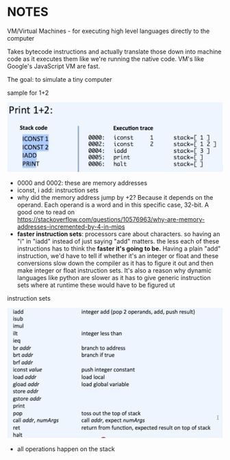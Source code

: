 # NOTES

VM/Virtual Machines - for executing high level languages directly to the computer

Takes bytecode instructions and actually translate those down into machine code as it executes them like we're running the native code. VM's like Google's JavaScript VM are fast.

The goal: to simulate a tiny computer

sample for 1+2

![](01.png)


- 0000 and 0002: these are memory addresses
- iconst, i add: instruction sets
- why did the memory address jump by +2? Because it depends on the operand. Each operand is a word and in this specific case, 32-bit. A good one to read on https://stackoverflow.com/questions/10576963/why-are-memory-addresses-incremented-by-4-in-mips
- **faster instruction sets**: processors care about characters. so having an "i" in "iadd" instead of just saying "add" matters. the less each of these instructions has to think the **faster it's going to be.** Having a plain "add" instruction, we'd have to tell if whether it's an integer or float and these conversions slow down the compiler as it has to figure it out and then make integer or float instruction sets. It's also a reason why dynamic languages like python are slower as it has to give generic instruction sets where at runtime these would have to be figured ut

instruction sets

![](02.png)

- all operations happen on the stack